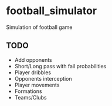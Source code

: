 # football_simulator
Simulation of football game

## TODO
- Add opponents
- Short/Long pass with fail probabilities
- Player dribbles
- Opponents interception
- Player movements
- Formations
- Teams/Clubs
